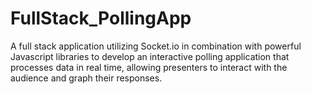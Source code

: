 # FullStack_PollingApp
A full stack application utilizing Socket.io in combination with powerful Javascript libraries to develop an interactive polling application that processes data in real time, allowing presenters to interact with the audience and graph their responses.
